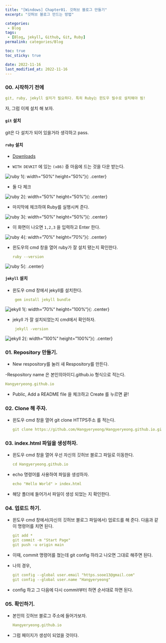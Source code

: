 ```yaml
---
title: "[Windows] Chapter01. 깃허브 블로그 만들기"
excerpt: "깃허브 블로그 만드는 방법"

categories:
 - Blog
tags:
 - [Blog, jekyll, Github, Git, Ruby]
permalink: categories/Blog

toc: true
toc_sticky: true

date: 2022-11-16
last_modified_at: 2022-11-16
---
```


<!-- outline-start -->

### 00. 시작하기 전에

   ```yaml
   git, ruby, jekyll 설치가 필요하다. 특히 Ruby는 윈도우 필수로 설치해야 됨!
   ```

자, 그럼 이제 설치 해 보자.


#### `git` 설치
 git은 다 설치가 되어 있을거라 생각하고 pass.



#### `ruby` 설치

 - [Downloads](https://rubyinstaller.org/)


 - `WITH DEVKIT` 에 있는 `(x86)` 중 마음에 드는 것을 다운 받는다.

  ![ruby 1](https://user-images.githubusercontent.com/117553252/202195331-b0fea8c8-4e8c-4c17-92f0-3169cd6fc377.png){: width=”50%“ height=”50%“}{: .center}



 - 둘 다 체크

  ![ruby 2](https://user-images.githubusercontent.com/117553252/202196131-d7cacdfb-99a4-47af-9608-6ef56eadb233.png){: width=”50%“ height=”50%“}{: .center}



 - 마지막에 체크하여 Ruby를 실행시켜 준다.

  ![ruby 3](https://user-images.githubusercontent.com/117553252/202196210-97b269d2-d837-4715-9e7b-3ad6797708c5.png){: width=”50%“ height=”50%“}{: .center}



 - 이 화면이 나오면 `1,2,3` 을 입력하고 Enter 한다.

  ![ruby 4](https://user-images.githubusercontent.com/117553252/202196266-94f34ea2-ada5-44f2-a994-ee31390ab9b4.png){: width=”70%“ height=”70%“}{: .center}



 - 윈도우의 cmd 창을 열어 ruby가 잘 설치 됐는지 확인한다.
 

   ```yaml
   ruby --version
   ```

 ![ruby 5](https://user-images.githubusercontent.com/117553252/202198332-abb2ac3c-967b-420f-b819-c4545c53dcfb.png){: .center}




#### `jekyll` 설치

- 윈도우 cmd 창에서 jekyll를 설치한다.


   ```yaml
    gem install jekyll bundle
   ```

 ![jekyll 1](https://user-images.githubusercontent.com/117553252/202201371-dfd3e491-1150-48ee-ad98-ad21941841b3.png){: width=”70%“ height=”100%“}{: .center}



- jekyll 가 잘 설치되었는지 cmd에서 확인하자.


   ```yaml
    jekyll -version
   ```

 ![jekyll 2](https://user-images.githubusercontent.com/117553252/202201887-2e1e3e5b-eb54-446c-bb8a-6412f780efa6.png){: width=”100%“ height=”100%“}{: .center}





### 01. Repository 만들기.

- New respository를 눌러 새 Respository를 만든다.

-Respository name 은 본인의아이디.github.io 형식으로 적는다.

   ```yaml
   Hangyeryeong.github.io
   ```

- Public, Add a README file 을 체크하고 Create 를 누르면 끝!

### 02. Clone 해 주자.

- 윈도우 cmd 창을 열어 git clone HTTPS주소 를 적는다.

   ```yaml
   git clone https://github.com/Hangyeryeong/Hangyeryeong.github.io.git
   ```

### 03. index.html 파일을 생성하자.

- 윈도우 cmd 창을 열어 우선 자신의 깃허브 블로그 파일로 이동한다.

   ```yaml
   cd Hangyeryeong.github.io
   ```

- echo 명령어를 사용하여 파일을 생성하자.

   ```yaml
   echo "Hello World" > index.html
   ```

- 해당 폴더에 들어가서 파일이 생성 되었는 지 확인한다.

### 04. 업로드 하기.

- 윈도우 cmd 창에서(자신의 깃허브 블로그 파일에서) 업로드를 해 준다.
다음과 같이 명령어를 치면 된다.

   ```yaml
   git add *
   git commit -m "Start Page"
   git push -u origin main
   ```


- 이때, commit 명령어를 쳤는데 git config 하라고 나오면 그대로 해주면 된다.
- 나의 경우,
  
   ```yaml
   git config --global user.email "https.sooe13@gmail.com"
   git config --global user.name "Hangyeryeong"
   ```


- config 하고 그 다음에 다시 commit부터 하면 순서대로 하면 된다.

### 05. 확인하기.

- 본인의 깃허브 블로그 주소에 들어가보자.

   ```yaml
   Hangyeryeong.github.io
   ```


- 그럼 페이지가 생성이 되었을 것이다.